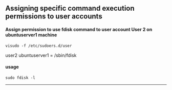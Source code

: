 
## Assigning specific command execution permissions to user accounts
#### Assign permission to use fdisk command to user account User 2 on ubuntuserver1 machine
```
visudo -f /etc/sudoers.d/user
```
user2 ubuntuserver1 = /sbin/fdisk

#### usage
```
sudo fdisk -l
```

---
